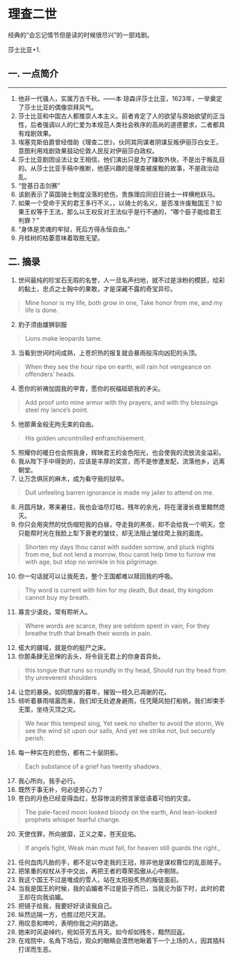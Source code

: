 # 理查二世

经典的“会忘记情节但是读的时候很尽兴”的一部戏剧。

莎士比亚+1.


## 一. 一点简介

----

1. 他非一代骚人，实属万古千秋。——本·琼森评莎士比亚，1623年，一举奠定了莎士比亚的偶像崇拜风气。
2. 莎士比亚和中国古人都推崇人本主义。前者肯定了人的欲望与原始欲望的正当性，后者强调以人的仁爱为本规范人类社会秩序的高尚的道德要求，二者都具有戏剧效果。
3. 埃塞克斯伯爵曾经借助《理查二世》，伙同其同谋者阴谋反叛伊丽莎白女王，意图利用戏剧效果鼓动伦敦人民反对伊丽莎白政权。
4. 莎士比亚剧团设法让女王相信，他们演出只是为了赚取外快，不是出于叛乱目的。从莎士比亚手稿中推断，他感兴趣的是理查被废黜的故事，不是政治动乱。
5. “登基日击剑赛”
6. 该剧表示了英国骑士制度没落的悲伤，贵族理应同旧日骑士一样横枪跃马。
7. 如果一个受命于天的君王多行不义，，以骑士的名义，是否准许废黜国王？如果王权等于王法，那么以王权反对王法似乎是行不通的，“哪个臣子能给君王判罪？”
8. “身体是灵魂的牢狱，死后方得永恒自由。”
9. 月桂树的枯萎意味着取胜无望。


## 二. 摘录
1. 世间最纯的珍宝石无瑕的名誉，人一旦名声扫地，就不过是涂粉的模胚，绘彩的黏土，忠贞之士胸中的果敢，才是深藏不露的奇宝异珍。

> Mine honor is my life, both grow in one, 
> Take honor from me, and my life is done.

2. 豹子须由雄狮驯服
> Lions make leopards tame.

3. 当看到世间时间成熟，上苍炽热的报复就会暴雨般泻向凶犯的头顶。
> When they see the hour ripe on earth, will rain hot vengeance on offenders’ heads.

4. 愿你的祈祷加固我的甲胄，愿你的祝福砥砺我的矛尖。
> Add proof unto mine armor with thy prayers, and with thy blessings steel my lance’s point.

5. 他那黄金般无拘无束的自由。
> His golden uncontrolled enfranchisement.

5. 照耀你的暖日也会照我身，辉映君王的金色阳光，也会使我的流放流金溢彩。
6. 我从陛下手中得到的，应该是丰厚的奖赏，而不是惨遭发配，流落他乡，远离朝堂。
7. 让万念俱灰的麻木，成为看守我的狱卒。
> Dull unfeeling barren ignorance is made my jailer to attend on me.
8. 月圆月缺，寒来暑往，我也会油尽灯枯，残年的余光，将在漫漫长夜里黯然熄灭。
9. 你只会用突然的忧伤缩短我的白昼，夺走我的黑夜，却不会给我一个明天。您只能帮时光在我脸上犁下衰老的皱纹，却无法阻止皱纹爬上我的面庞。
> Shorten my days thou canst with sudden sorrow, and pluck nights from me, but not lend a morrow, 
> thou canst help time to furrow me with age, but stop no wrinkle in his pilgrimage.
10. 你一句话就可以让我死去，整个王国都难以赎回我的呼吸。
> Thy word is current with him for my death, 
> But dead, thy kingdom cannot buy my breath.
11. 寡言少语处，常有聆听人。
> Where words are scarce, they are seldom spent in vain, 
> For they breathe truth that breath their words in pain.
12. 偌大的疆域，就是你的挺尸之床。
13. 你那条肆无忌惮的舌头，将令目无君上的你身首异处。
> this tongue that  runs so roundly in thy head,
> Should run thy head from thy unreverent shoulders 
14. 让您的暴戾。如同颓废的暮年，摧毁一枝久已凋谢的花。
15. 倾听着暴雨喧嚣而来，我们却无处遮身避雨，任凭飓风拍打船帆，我们却束手无策，坐待灭顶之灾。
> We hear this tempest sing,
> Yet seek no shelter to avoid the storm,
> We see the wind sit upon our sails, 
> And yet we strike not, but securely perish.
16. 每一种实在的悲伤，都有二十层阴影。
> Each substance of a grief has twenty shadows.
17. 我心所向，我手必行。
18. 既然于事无补，何必徒劳心力？
19. 苍白的月色已经变得血红，愁容惨淡的预言家低语着可怕的灾变。
> The pale-faced moon looked bloody on the earth, 
> And lean-looked prophets whisper fearful change.
20. 天使伐罪，所向披靡，正义之辈，苍天庇佑。
> If angels fight,
> Weak man must fall, for heaven still guards the right.,
21. 任何血肉凡胎的手，都不足以夺走我的王冠，除非他是谋权篡位的乱臣贼子。
22. 把笨重的权杖从手中交出，再把王者的尊荣孤傲从心中剔除。
23. 我这个国王不过是堆成的雪人，站在太阳般炙热的叛徒面前。
24. 当我是国王的时候，我的谄媚者不过是臣子而已，当我沦为臣下时，此时的君王却在向我谄媚。
25. 把镜子给我，我要好好读读我自己。
26. 纵然远隔一方，也胜过咫尺天涯。
27. 用叹息和呻吟，表明你我之间的路途。
28. 她来时风姿绰约，宛如芬芳五月天。如今却如残冬，黯然回返。
29. 在戏院中，名角下场后，观众的眼睛会漠然地瞅着下一个上场的人，因其插科打诨而生恶。



